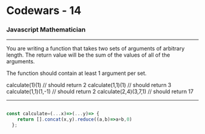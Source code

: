 # Codewars - 14
### Javascript Mathematician
---

You are writing a function that takes two sets of arguments of arbitrary length. The return value will be the sum of the values of all of the arguments.

The function should contain at least 1 argument per set.

calculate(1)(1) // should return 2
calculate(1,1)(1) // should return 3
calculate(1,1)(1,-1) // should return 2
calculate(2,4)(3,7,1) // should return 17


---
```javascript

const calculate=(...x)=>(...y)=> {
    return [].concat(x,y).reduce((a,b)=>a+b,0)
  };
 


```
